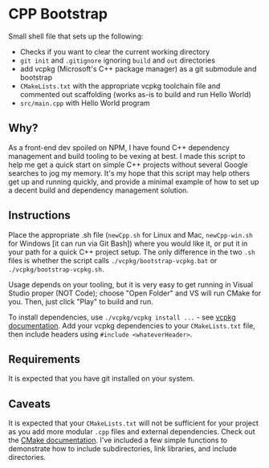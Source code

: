# CPP Bootstrap

Small shell file that sets up the following:

* Checks if you want to clear the current working directory
* `git init` and `.gitignore` ignoring `build` and `out` directories
* add vcpkg (Microsoft's C++ package manager) as a git submodule and bootstrap
* `CMakeLists.txt` with the appropriate vcpkg toolchain file and commented out scaffolding (works as-is to build and run Hello World)
* `src/main.cpp` with Hello World program

## Why?

As a front-end dev spoiled on NPM, I have found C++ dependency management and build tooling to be vexing at best. I made this script to help me get a quick start on simple C++ projects without several Google searches to jog my memory. It's my hope that this script may help others get up and running quickly, and provide a minimal example of how to set up a decent build and dependency management solution.

## Instructions

Place the appropriate .sh file (`newCpp.sh` for Linux and Mac, `newCpp-win.sh` for Windows [it can run via Git Bash]) where you would like it, or put it in your path for a quick C++ project setup. The only difference in the two `.sh` files is whether the script calls `./vcpkg/bootstrap-vcpkg.bat` or `./vcpkg/bootstrap-vcpkg.sh`.

Usage depends on your tooling, but it is very easy to get running in Visual Studio proper (NOT Code); choose "Open Folder" and VS will run CMake for you. Then, just click "Play" to build and run.

To install dependencies, use `./vcpkg/vcpkg install ...` - see [vcpkg documentation](https://github.com/microsoft/vcpkg). Add your vcpkg dependencies to your `CMakeLists.txt` file, then include headers using `#include <whateverHeader>`.

## Requirements

It is expected that you have git installed on your system.

## Caveats

It is expected that your `CMakeLists.txt` will not be sufficient for your project as you add more modular `.cpp` files and external dependencies. Check out the [CMake documentation](https://cmake.org/documentation/). I've included a few simple functions to demonstrate how to include subdirectories, link libraries, and include directories.